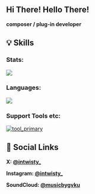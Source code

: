 <!--
**bygaku/bygaku** is a ✨ _special_ ✨ repository because its `README.md` (this file) appears on your GitHub profile.

Here are some ideas to get you started:

- 🔭 I’m currently working on ...
- 🌱 I’m currently learning ...
- 👯 I’m looking to collaborate on ...
- 🤔 I’m looking for help with ...
- 💬 Ask me about ...
- 📫 How to reach me: ...
- 😄 Pronouns: ...
- ⚡ Fun fact: ...
-->
## Hi There! Hello There!
**composer / plug-in developer**

## 💡 Skills
### Stats:
![](http://github-profile-summary-cards.vercel.app/api/cards/profile-details?username=bygaku&theme=gruvbox)

### Languages:
![](https://github-readme-stats.vercel.app/api/top-langs?username=bygaku&theme=gruvbox&count_private=true&hide_progress=true&hide_border=true)

### Support Tools etc:
[![tool_primary](https://skillicons.dev/icons?i=cmake,vscode,visualstudio,powershell,git,unity,ps,ai)](https://skillicons.dev)

## 🔗 Social Links

**X: [@intwisty_](https://x.com/intwisty_/)**

**Instagram: [@intwisty_](https://www.instagram.com/intwisty_/)**

**SoundCloud: [@musicbygvku](https://soundcloud.com/musicbygvku/)**
